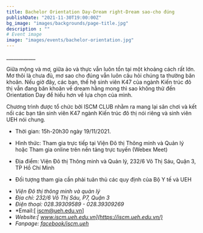```yaml
---
title: Bachelor Orientation Day-Dream right-Dream sao-cho đúng
publishDate: "2021-11-30T19:00:00Z"
bg_image: "images/backgrounds/page-title.jpg"
description : ""
# Event image
image: "images/events/bachelor-orientation.jpg"
---
```


<!--StartFragment-->

\_\_\_\_\_\_\_\_\_\_\_\_

Giữa mộng và mơ, giữa ảo và thực vẫn luôn tồn tại một khoảng cách rất lớn. Mơ thôi là chưa đủ, mơ sao cho đúng vẫn luôn câu hỏi chúng ta thường băn khoăn. Nếu giờ đây, các bạn, thế hệ sinh viên K47 của ngành Kiến trúc đô thị vẫn đang băn khoăn về dream hằng mong thì sao không thử đến Orientation Day để hiểu hơn về lựa chọn của mình.

Chương trình được tổ chức bởi ISCM CLUB nhằm ra mang lại sân chơi và kết nối các bạn tân sinh viên K47 ngành Kiến trúc đô thị nói riêng và sinh viên UEH nói chung.


- Thời gian: 15h-20h30 ngày 19/11/2021.

- Hình thức: Tham gia trực tiếp tại Viện Đô thị Thông minh và Quản lý hoặc Tham gia online trên nền tảng trực tuyến (Webex Meet)

- Địa điểm: Viện Đô thị Thông minh và Quản lý, 232/6 Võ Thị Sáu, Quận 3, TP Hồ Chí Minh

- Đối tượng tham gia cần phải tuân thủ các quy định của Bộ Y tế và UEH


<!--EndFragment-->

<!--StartFragment-->


* *Viện Đô thị thông minh và quản lý*
* *Địa chỉ: 232/6 Võ Thị Sáu, P7, Quận 3*
* *Điện thoại: 028.39309589 - 028.39309269*
* *Email:[ iscm@ueh.edu.vn]
* *Website:[ www.iscm.ueh.edu.vn](https://iscm.ueh.edu.vn/)*
* *Fanpage: [facebook/iscm.ueh](https://www.facebook.com/ISCM.UEH/)*

<!--EndFragment-->

<!--EndFragment-->